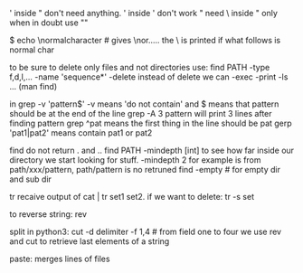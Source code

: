 ' inside " don't need anything.
' inside ' don't work
" need \ inside " only
when in doubt use ""

$ echo \normalcharacter # gives \nor..... the \ is printed if what follows is normal char

to be sure to delete only files and not directories use: find PATH -type f,d,l,... -name 'sequence*' -delete
instead of delete we can -exec -print -ls ... (man find)

in grep -v 'pattern$' -v means 'do not contain' and $ means that pattern should be at the end of the line
grep -A 3 pattern will print 3 lines after finding pattern
grep ^pat means the first thing in the line should be pat
gerp 'pat1\|pat2' means contain pat1 or pat2

find do not return . and ..
find PATH -mindepth [int] to see how far inside our directory we start looking for stuff. -mindepth 2 for example is from path/xxx/pattern, path/pattern is no retruned
find -empty # for empty dir and sub dir

tr recaive output of cat | tr set1 set2. if we want to delete: tr -s set

to reverse string: rev

split in python3: cut -d delimiter -f 1,4  # from field one to four
we use rev and cut to retrieve last elements of a string

paste: merges lines of files